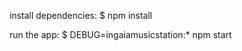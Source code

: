    install dependencies:
     $ npm install

   run the app:
     $ DEBUG=ingaiamusicstation:* npm start
